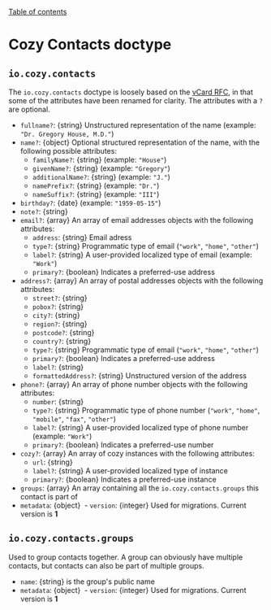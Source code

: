 [Table of contents](README.md#table-of-contents)

# Cozy Contacts doctype

## `io.cozy.contacts`

The `io.cozy.contacts` doctype is loosely based on the [vCard RFC](https://tools.ietf.org/html/rfc6350), in that some of the attributes have been renamed for clarity. The attributes with a `?` are optional.

- `fullname?`: {string} Unstructured representation of the name (example: `"Dr. Gregory House, M.D."`)
- `name?`: {object} Optional structured representation of the name, with the following possible attributes:
  - `familyName?`: {string} (example: `"House"`)
  - `givenName?`: {string} (example: `"Gregory"`)
  - `additionalName?`: {string} (example: `"J."`)
  - `namePrefix?`: {string} (example: `"Dr."`)
  - `nameSuffix?`: {string} (example: `"III"`)
- `birthday?`: {date} (example: `"1959-05-15"`)
- `note?`: {string}
- `email?`: {array} An array of email addresses objects with the following attributes:
  - `address`: {string} Email adress
  - `type?`: {string} Programmatic type of email (`"work"`, `"home"`, `"other"`)
  - `label?`: {string} A user-provided localized type of email (example: `"Work"`)
  - `primary?`: {boolean} Indicates a preferred-use address
- `address?`: {array} An array of postal addresses objects with the following attributes:
  - `street?`: {string}
  - `pobox?`: {string}
  - `city?`: {string}
  - `region?`: {string}
  - `postcode?`: {string}
  - `country?`: {string}
  - `type?`: {string} Programmatic type of email (`"work"`, `"home"`, `"other"`)
  - `primary?`: {boolean} Indicates a preferred-use address
  - `label?`: {string}
  - `formattedAddress?`: {string} Unstructured version of the address
- `phone?`: {array} An array of phone number objects with the following attributes:
  - `number`: {string}
  - `type?`: {string} Programmatic type of phone number (`"work"`, `"home"`, `"mobile"`, `"fax"`, `"other"`)
  - `label?`: {string} A user-provided localized type of phone number (example: `"Work"`)
  - `primary?`: {boolean} Indicates a preferred-use number
- `cozy?`: {array} An array of cozy instances with the following attributes:
  - `url`: {string}
  - `label?`: {string} A user-provided localized type of instance
  - `primary?`: {boolean} Indicates a preferred-use instance
- `groups`: {array} An array containing all the `io.cozy.contacts.groups` this contact is part of
- `metadata`: {object}
  - `version`: {integer} Used for migrations. Current version is **1**


## `io.cozy.contacts.groups`

Used to group contacts together. A group can obviously have multiple contacts, but contacts can also be part of multiple groups.

- `name`: {string} is the group's public name
- `metadata`: {object}
  - `version`: {integer} Used for migrations. Current version is **1**
